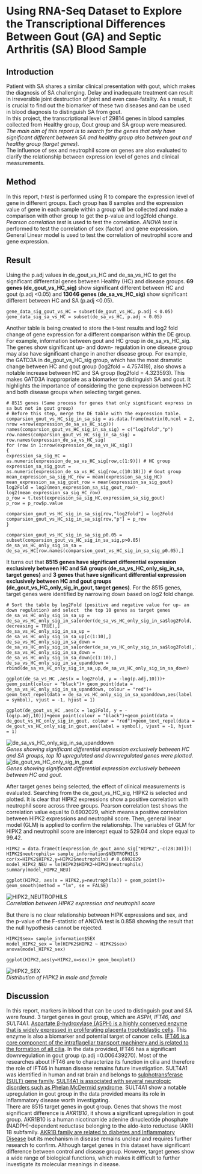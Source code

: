 # Using RNA-Seq Dataset to Explore the Transcriptional Differences Between Gout (GA) and Septic Arthritis (SA) Blood Sample

## Introduction
Patient with SA shares a similar clinical presentation with gout, which makes the diagnosis of SA challenging.
Delay and inadequate treatment can result in irreversible joint destruction of joint and even case-fatality.
As a result, it is crucial to find out the biomarker of these two diseases and can be used in blood diagnosis to distinguish SA from gout.\
In this project, the transcriptional level of 29814 genes in blood samples collected from Healthy group, Gout group and SA group were measured.
*The main aim of this report is to search for the genes that only have significant different between SA and healthy group also between gout and healthy group (target genes).*\
The influence of sex and neutrophil score on genes are also evaluated to clarify the relationship between expression level of genes and clinical measurements.

## Method
In this report, *t-test* is performed using R to compare the expression level of gene in different groups. Each group has 8 samples and the expression value of gene in each sample within a group will be collected and make a comparison with other group to get the p-value and log2fold change. *Pearson correlation test* is used to test the correlation. *ANOVA test* is performed to test the correlation of sex (factor) and gene expression. General Linear model is used to test the correlation of neutrophil score and gene expression. 

## Result
Using the p.adj values in de_gout_vs_HC and de_sa_vs_HC to get the significant differential genes between Healthy (HC) and disease groups.
**69 genes (de_gout_vs_HC_sig)** show significant different between HC and gout (p.adj <0.05) and **13046 genes (de_sa_vs_HC_sig)** show significant different between HC and SA (p.adj <0.05).
```
gene_data_sig_gout_vs_HC = subset(de_gout_vs_HC, p.adj < 0.05) 
gene_data_sig_sa_vs_HC = subset(de_sa_vs_HC, p.adj < 0.05)
```

Another table is being created to store the t-test results and log2 fold change of gene expression for a different comparison within the DE group. For example, information between gout and HC group in de_sa_vs_HC_sig. The genes show significant up- and down- regulation in one disease group may also have significant change in another disease group. For example, the GATD3A in de_gout_vs_HC_sig group, which has the most dramatic change between HC and gout group (log2fold = 4.757419), also shows a notable increase between HC and SA group (log2fold = 4.323593). This makes GATD3A inappropriate as a biomarker to distinguish SA and gout. It highlights the importance of considering the gene expression between HC and both disease groups when selecting target genes. 

```
# 8515 genes (Same process for genes that only significant express in sa but not in gout group)
# Before this step, merge the DE table with the expression table.
comparsion_gout_vs_HC_sig_in_sa_sig = as.data.frame(matrix(0,ncol = 2, nrow =nrow(expression_de_sa_vs_HC_sig))) 
names(comparsion_gout_vs_HC_sig_in_sa_sig) = c("log2fold","p")
row.names(comparsion_gout_vs_HC_sig_in_sa_sig) = row.names(expression_de_sa_vs_HC_sig)
for (row in 1:nrow(expression_de_sa_vs_HC_sig))
{
expression_sa_sig_HC = as.numeric(expression_de_sa_vs_HC_sig[row,c(1:9)]) # HC group 
expression_sa_sig_gout = as.numeric(expression_de_sa_vs_HC_sig[row,c(10:18)]) # Gout group
mean_expression_sa_sig_HC_row = mean(expression_sa_sig_HC)
mean_expression_sa_sig_gout_row = mean(expression_sa_sig_gout)
log2Fold = log2(mean_expression_sa_sig_gout_row)-log2(mean_expression_sa_sig_HC_row)
p_row = t.test(expression_sa_sig_HC,expression_sa_sig_gout)
p_row = p_row$p.value

comparsion_gout_vs_HC_sig_in_sa_sig[row,"log2fold"] = log2Fold
comparsion_gout_vs_HC_sig_in_sa_sig[row,"p"] = p_row
}

comparsion_gout_vs_HC_sig_in_sa_sig_p0.05 = subset(comparsion_gout_vs_HC_sig_in_sa_sig,p>0.05)
de_sa_vs_HC_only_sig_in_sa = de_sa_vs_HC[row.names(comparsion_gout_vs_HC_sig_in_sa_sig_p0.05),]
```
It turns out that **8515 genes have significant differential expression exclusively between HC and SA groups (de_sa_vs_HC_only_sig_in_sa, target genes)** and **3 genes that have significant differential expression exclusively between HC and gout groups (de_gout_vs_HC_only_sig_in_gout, target genes)**. For the 8515 genes, target genes were identified by narrowing down based on log2 fold change.

```
# Sort the table by log2Fold (positive and negative value for up- an down regulation) and select  the top 10 genes as target genes
de_sa_vs_HC_only_sig_in_sa_up = de_sa_vs_HC_only_sig_in_sa[order(de_sa_vs_HC_only_sig_in_sa$log2Fold, decreasing = TRUE),]
de_sa_vs_HC_only_sig_in_sa_up = de_sa_vs_HC_only_sig_in_sa_up[c(1:10),]
de_sa_vs_HC_only_sig_in_sa_down = de_sa_vs_HC_only_sig_in_sa[order(de_sa_vs_HC_only_sig_in_sa$log2Fold),]
de_sa_vs_HC_only_sig_in_sa_down = de_sa_vs_HC_only_sig_in_sa_down[c(1:10),]
de_sa_vs_HC_only_sig_in_sa_upanddown = rbind(de_sa_vs_HC_only_sig_in_sa_up,de_sa_vs_HC_only_sig_in_sa_down)

ggplot(de_sa_vs_HC ,aes(x = log2Fold, y = -log(p.adj,10)))+ geom_point(colour = "black")+ geom_point(data = de_sa_vs_HC_only_sig_in_sa_upanddown, colour = "red")+ geom_text_repel(data = de_sa_vs_HC_only_sig_in_sa_upanddown,aes(label = symbol), vjust = -1, hjust = 1)

ggplot(de_gout_vs_HC ,aes(x = log2Fold, y = -log(p.adj,10)))+geom_point(colour = "black")+geom_point(data = de_gout_vs_HC_only_sig_in_gout, colour = "red")+geom_text_repel(data = de_gout_vs_HC_only_sig_in_gout,aes(label = symbol), vjust = -1, hjust = 1)

```
![de_sa_vs_HC_only_sig_in_sa_upanddown](https://github.com/vincentxa847/Statistics-for-Bioinformatics-Msc_course/assets/118545004/d1faf300-ce9d-4103-9331-286c19be26dc)\
*Genes showing significant differential expression exclusively between HC and SA groups, top 10 upregulated and downregulated genes were plotted.*\
![de_gout_vs_HC_only_sig_in_gout](https://github.com/vincentxa847/Statistics-for-Bioinformatics-Msc_course/assets/118545004/e95adfc4-82b3-4a29-880e-ad49b65e34ee)\
*Genes showing significant differential expression exclusively between between HC and gout.*

After target genes being selected, the effect of clinical measurements is evaluated. Searching from the de_gout_vs_HC_sig, HIPK2 is selected and plotted. It is clear that HIPK2 expressions show a positive correlation with neutrophil score across three groups. Pearson correlation test shows the correlation value equal to 0.6902029, which means a positive correlation between HIPK2 expressions and neutrophil score. Then, general linear model (GLM) is applied to confirm the relationship. The variables of GLM for HIPK2 and neutrophil score are intercept equal to 529.04 and slope equal to 99.42. 

```
HIPK2 = data.frame(t(expression_de_gout_anno_sig["HIPK2",-c(28:30)]))
HIPK2$neutrophils= sample_information$NEUTROPHILS 
cor(x=HIPK2$HIPK2,y=HIPK2$neutrophils) # 0.6902029
model_HIPK2_NEU = lm(HIPK2$HIPK2~HIPK2$neutrophils)
summary(model_HIPK2_NEU)

ggplot(HIPK2, aes(x = HIPK2,y=neutrophils)) + geom_point()+ geom_smooth(method = "lm", se = FALSE)
```
![HIPK2_NEUTROPHILS](https://github.com/vincentxa847/Statistics-for-Bioinformatics-Msc_course/assets/118545004/f4880b4d-fce1-451d-959f-8b6f78ae020f)\
*Correlation between HIPK2 expression and neutrophil score*

But there is no clear relationship between HIPK expressions and sex, and the p-value of the F-statistic of ANOVA test is 0.858 showing the result that the null hypothesis cannot be rejected. 

```
HIPK2$sex= sample_information$SEX
model_HIPK2_sex = lm(HIPK2$HIPK2 ~ HIPK2$sex)
anova(model_HIPK2_sex)

ggplot(HIPK2,aes(y=HIPK2,x=sex))+ geom_boxplot()
```
![HIPK2_SEX](https://github.com/vincentxa847/Statistics-for-Bioinformatics-Msc_course/assets/118545004/b3af3b42-c1d7-418a-8708-b05c3073b61b)\
*Distribution of HIPK2 in male and female*

## Discussion
In this report, markers in blood that can be used to distinguish gout and SA were found. 3 target genes in gout group, which are *ASPH, IFT46, and SULT4A1*. [Aspartate β-hydroxylase (ASPH) is a highly conserved enzyme that is widely expressed in proliferating placenta trophoblastic cells](https://pubmed.ncbi.nlm.nih.gov/33125119/). This enzyme is also a biomarker and potential target of cancer cells. [IFT46 is a core component of the intraflagellar transport machinery and is related to the formation of all cilia](https://pubmed.ncbi.nlm.nih.gov/25722189/). In the data provided, IFT46 has a significant downregulation in gout group (p.adj =0.006439270). Most of the researches about IFT46 are to characterize its function in cilia and therefore the role of IFT46 in human disease remains future investigation. SULT4A1 was identified in human and rat brain and belongs to [sulphotransferase (SULT) gene family](https://pubmed.ncbi.nlm.nih.gov/10698717/). [SULT4A1 is associated with several neurologic disorders such as Phelan McDermid syndrome](https://pubmed.ncbi.nlm.nih.gov/18823757/). SULT4A1 show a notable upregulation in gout group in the data provided means its role in inflammatory disease worth investigating.\
There are 8515 target genes in gout group. Genes that shows the most significant difference is *AKR1B10*, it shows a significant upregulation in gout group. AKR1B10 is a human nicotinamide adenine dinucleotide phosphate (NADPH)-dependent reductase belonging to the aldo-keto reductase (AKR) 1B subfamily. [AKR1B family are related to diabetes and Inflammatory Disease](https://pubmed.ncbi.nlm.nih.gov/30362099/) but its mechanism in disease remains unclear and requires further research to confirm. Although target genes in this dataset have significant difference between control and disease group. However, target genes show a wide range of biological functions, which makes it difficult to further investigate its molecular meanings in disease. 
